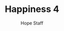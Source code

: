 ---
image: /assets/img/kl/kl_happiness_4.png
title: Happiness 4
number: 4
categories:
  - Meditations
  - Virtues
  - Happiness
author: Hope Staff
notes: Happiness 4
embed: >-
  <iframe style="border-radius:12px" src="https://open.spotify.com/embed/episode/53mT9iBayH89YSkWQoizTe?utm_source=generator" width="100%" height="352" frameBorder="0" allowfullscreen="" allow="autoplay; clipboard-write; encrypted-media; fullscreen; picture-in-picture" loading="lazy"></iframe>
transcript: >-
  SOME LINES OF TEXT START HERE
---
